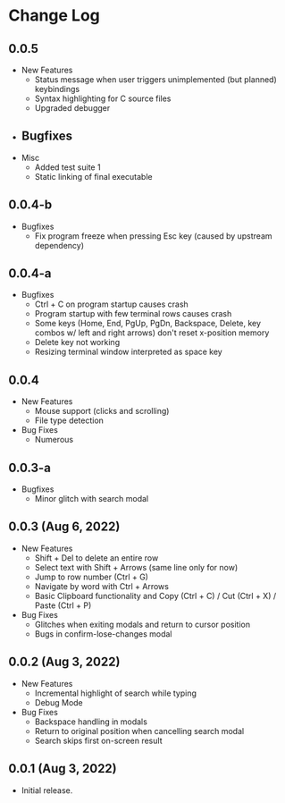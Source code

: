 # Change Log

## 0.0.5
  - New Features
    - Status message when user triggers unimplemented (but planned) keybindings
    - Syntax highlighting for C source files 
    - Upgraded debugger
  - Bugfixes
    - 
  - Misc
    - Added test suite 1
    - Static linking of final executable

## 0.0.4-b
  - Bugfixes
    - Fix program freeze when pressing Esc key (caused by upstream dependency)

## 0.0.4-a
  - Bugfixes
    - Ctrl + C on program startup causes crash
    - Program startup with few terminal rows causes crash
    - Some keys (Home, End, PgUp, PgDn, Backspace, Delete, key combos w/ left and right arrows) don't reset x-position memory
    - Delete key not working
    - Resizing terminal window interpreted as space key

## 0.0.4
  - New Features
    - Mouse support (clicks and scrolling)
    - File type detection
  - Bug Fixes
    - Numerous

## 0.0.3-a
- Bugfixes
  - Minor glitch with search modal

## 0.0.3 (Aug 6, 2022)
  - New Features
    - Shift + Del to delete an entire row
    - Select text with Shift + Arrows (same line only for now)
    - Jump to row number (Ctrl + G)
    - Navigate by word with Ctrl + Arrows
    - Basic Clipboard functionality and Copy (Ctrl + C) / Cut (Ctrl + X) / Paste (Ctrl + P)
  - Bug Fixes
    - Glitches when exiting modals and return to cursor position
    - Bugs in confirm-lose-changes modal

## 0.0.2 (Aug 3, 2022)
  - New Features
    - Incremental highlight of search while typing
    - Debug Mode
  - Bug Fixes
    - Backspace handling in modals
    - Return to original position when cancelling search modal
    - Search skips first on-screen result

## 0.0.1 (Aug 3, 2022)
  - Initial release.
